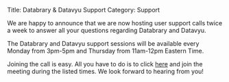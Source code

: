 Title: Databrary & Datavyu Support
Category: Support

We are happy to announce that we are now hosting user support calls twice a week to answer all your questions regarding Databrary and Datavyu. 

The Databrary and Datavyu support sessions will be available every Monday from 3pm-5pm and Thursday from 11am-12pm Eastern Time.

Joining the call is easy. All you have to do is to click [here](https://bluejeans.com/databrary/) and join the meeting during the listed times. We look forward to hearing from you!

